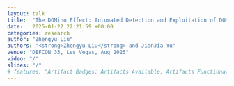 ```yaml
---
layout: talk
title:  "The DOMino Effect: Automated Detection and Exploitation of DOM Clobbering Vulnerability at Scale"
date:   2025-01-22 22:21:59 +00:00
categories: research
author: "Zhengyu Liu"
authors: "<strong>Zhengyu Liu</strong> and JianJia Yu"
venue: "DEFCON 33, Les Vegas, Aug 2025"
video: "/"
slides: "/"
# features: "Artifact Badges: Artifacts Available, Artifacts Functional, Results Reproduced"
---
```

